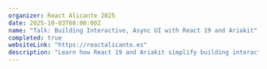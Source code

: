 ```yaml
---
organizer: React Alicante 2025
date: 2025-10-03T08:00:00Z
name: "Talk: Building Interactive, Async UI with React 19 and Ariakit"
completed: true
websiteLink: "https://reactalicante.es"
description: "Learn how React 19 and Ariakit simplify building interactive, accessible UI components. This session covers handling async operations, managing loading states, and streamlining data fetching with React Server Components in Next.js. Walk away with practical strategies for creating smooth, reliable user experiences with less boilerplate."
---
```


